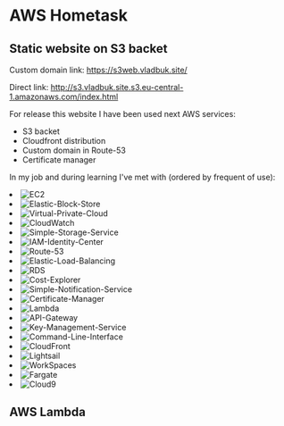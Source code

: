 # AWS Hometask

## Static website on S3 backet

Custom domain link: https://s3web.vladbuk.site/

Direct link: http://s3.vladbuk.site.s3.eu-central-1.amazonaws.com/index.html

For release this website I have been used next AWS services:

- S3 backet
- Cloudfront distribution
- Custom domain in Route-53
- Certificate manager

In my job and during learning I've met with (ordered by frequent of use):

<li><img src="./images/aws_icons/Arch_Amazon-EC2_64.png" alt="EC2" title="EC2"></li>
								<li><img src="./images/aws_icons/Arch_Amazon-Elastic-Block-Store_64.png" alt="Elastic-Block-Store" title="Elastic-Block-Store"></li>
								<li><img src="./images/aws_icons/Arch_Amazon-Virtual-Private-Cloud_64.png" alt="Virtual-Private-Cloud" title="Virtual-Private-Cloud"></li>
								<li><img src="./images/aws_icons/Arch_Amazon-CloudWatch_64.png" alt="CloudWatch" title="CloudWatch"></li>
								<li><img src="./images/aws_icons/Arch_Amazon-Simple-Storage-Service_64.png" alt="Simple-Storage-Service" title="Simple-Storage-Service"></li>
								<li><img src="./images/aws_icons/Arch_AWS-IAM-Identity-Center_64.png" alt="IAM-Identity-Center" title="IAM-Identity-Center"></li>
								<li><img src="./images/aws_icons/Arch_Amazon-Route-53_64.png" alt="Route-53" title="Route-53"></li>
								<li><img src="./images/aws_icons/Arch_Elastic-Load-Balancing_64.png" alt="Elastic-Load-Balancing" title="Elastic-Load-Balancing"></li>
								<li><img src="./images/aws_icons/Arch_Amazon-RDS_64.png" alt="RDS" title="RDS"></li>
								<li><img src="./images/aws_icons/Arch_AWS-Cost-Explorer_64.png" alt="Cost-Explorer" title="Cost-Explorer"></li>
								<li><img src="./images/aws_icons/Arch_Amazon-Simple-Notification-Service_64.png" alt="Simple-Notification-Service" title="Simple-Notification-Service"></li>
								<li><img src="./images/aws_icons/Arch_AWS-Certificate-Manager_64.png" alt="Certificate-Manager" title="Certificate-Manager"></li>
								<li><img src="./images/aws_icons/Arch_AWS-Lambda_64.png" alt="Lambda" title="Lambda"></li>
								<li><img src="./images/aws_icons/Arch_Amazon-API-Gateway_64.png" alt="API-Gateway" title="API-Gateway"></li>
								<li><img src="./images/aws_icons/Arch_AWS-Key-Management-Service_64.png" alt="Key-Management-Service" title="Key-Management-Service"></li>
								<li><img src="./images/aws_icons/Arch_AWS-Command-Line-Interface_64.png" alt="Command-Line-Interface" title="Command-Line-Interface"></li>
								<li><img src="./images/aws_icons/Arch_Amazon-CloudFront_64.png" alt="CloudFront" title="CloudFront"></li>
								<li><img src="./images/aws_icons/Arch_Amazon-Lightsail_64.png" alt="Lightsail" title="Lightsail"></li>								
								<li><img src="./images/aws_icons/Arch_Amazon-WorkSpaces_64.png" alt="WorkSpaces" title="WorkSpaces"></li>								
								<li><img src="./images/aws_icons/Arch_AWS-Fargate_64.png" alt="Fargate" title="Fargate"></li>
								<li><img src="./images/aws_icons/Arch_AWS-Cloud9_64.png" alt="Cloud9" title="Cloud9"></li>

## AWS Lambda


